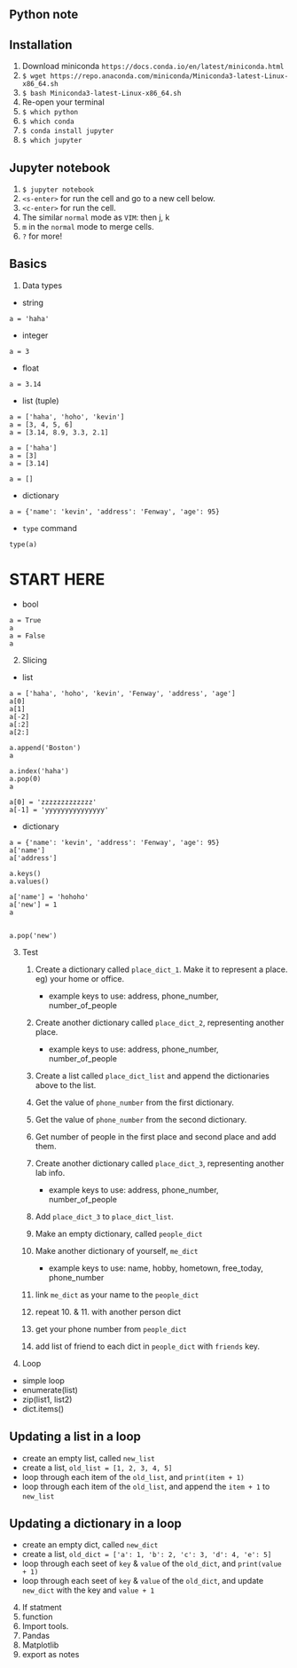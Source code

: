 Python note
-----------

## Installation

1. Download miniconda `https://docs.conda.io/en/latest/miniconda.html`
2. `$ wget https://repo.anaconda.com/miniconda/Miniconda3-latest-Linux-x86_64.sh`
3. `$ bash Miniconda3-latest-Linux-x86_64.sh`
4. Re-open your terminal
5. `$ which python`
6. `$ which conda`
7. `$ conda install jupyter`
8. `$ which jupyter`


## Jupyter notebook
1. `$ jupyter notebook`
2. `<s-enter>` for run the cell and go to a new cell below.
3. `<c-enter>` for run the cell.
4. The similar `normal` mode as `VIM`: <esc> then j, k 
5. `m` in the `normal` mode to merge cells.
6. `?` for more!


## Basics

1. Data types
- string
```
a = 'haha'
```
- integer
```
a = 3
```
- float
```
a = 3.14
```
- list (tuple)
```
a = ['haha', 'hoho', 'kevin']
a = [3, 4, 5, 6]
a = [3.14, 8.9, 3.3, 2.1]

a = ['haha']
a = [3]
a = [3.14]

a = []
```
- dictionary
```
a = {'name': 'kevin', 'address': 'Fenway', 'age': 95}
```

- `type` command
```
type(a)
```

# START HERE
- bool
```
a = True
a
a = False
a
```

2. Slicing
- list
```
a = ['haha', 'hoho', 'kevin', 'Fenway', 'address', 'age']
a[0]
a[1]
a[-2]
a[:2]
a[2:]

a.append('Boston')
a

a.index('haha')
a.pop(0)
a

a[0] = 'zzzzzzzzzzzzz'
a[-1] = 'yyyyyyyyyyyyyyy'
```
- dictionary
```
a = {'name': 'kevin', 'address': 'Fenway', 'age': 95}
a['name']
a['address']

a.keys()
a.values()

a['name'] = 'hohoho'
a['new'] = 1
a


a.pop('new')
```

3. Test
    1. Create a dictionary called `place_dict_1`. Make it to represent a place. eg) your home or office.
        - example keys to use: address, phone_number, number_of_people
    2. Create another dictionary called `place_dict_2`, representing another place.
        - example keys to use: address, phone_number, number_of_people
    3. Create a list called `place_dict_list` and append the dictionaries above to the list.
    4. Get the value of `phone_number` from the first dictionary.
    5. Get the value of `phone_number` from the second dictionary.
    6. Get number of people in the first place and second place and add them.
    7. Create another dictionary called `place_dict_3`, representing another lab info.
        - example keys to use: address, phone_number, number_of_people
    8. Add `place_dict_3` to `place_dict_list`.


    9. Make an empty dictionary, called `people_dict`
    10. Make another dictionary of yourself, `me_dict`
        - example keys to use: name, hobby, hometown, free_today, phone_number
    11. link `me_dict` as your name to the `people_dict`
    12. repeat 10. & 11. with another person dict
    13. get your phone number from `people_dict`
    14. add list of friend to each dict in `people_dict` with `friends` key.


3. Loop
- simple loop
- enumerate(list)
- zip(list1, list2)
- dict.items()


Updating a list in a loop
-------------------------
- create an empty list, called `new_list`
- create a list, `old_list = [1, 2, 3, 4, 5]`
- loop through each item of the `old_list`, and `print(item + 1)`
- loop through each item of the `old_list`, and append the `item + 1` to `new_list`


Updating a dictionary in a loop
-------------------------------
- create an empty dict, called `new_dict`
- create a list, `old_dict = ['a': 1, 'b': 2, 'c': 3, 'd': 4, 'e': 5]`
- loop through each seet of `key` & `value` of the `old_dict`, and `print(value + 1)`
- loop through each seet of `key` & `value` of the `old_dict`, and update `new_dict` with the key and `value + 1`


4. If statment
5. function
6. Import tools.
7. Pandas
8. Matplotlib
7. export as notes


